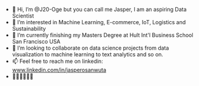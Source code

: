- 👋 Hi, I’m @J20-Oge but you can call me Jasper, I am an aspiring Data Scientist 
- 👀 I’m interested in Machine Learning, E-commerce, IoT, Logistics and Sustainability 
- 🌱 I’m currently finishing my Masters Degree at Hult Int'l Business School San Francisco USA
- 💞️ I’m looking to collaborate on data science projects from data visualization to machine learning to text analytics and so on. 
- 📫 Feel free to reach me on linkedin: www.linkedin.com/in/jasperosanwuta 
- 🤟🏾🤟🏾🤟🏾

<!---
J20-Oge/J20-Oge is a ✨ special ✨ repository because its `README.md` (this file) appears on your GitHub profile.
You can click the Preview link to take a look at your changes.
--->
